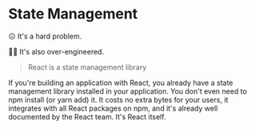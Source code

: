 # State Management

😖 It's a hard problem.

👨‍🔬 It's also over-engineered.

> React is a state management library

If you're building an application with React, you already have a state
management library installed in your application. You don't even need to npm
install (or yarn add) it. It costs no extra bytes for your users, it integrates
with all React packages on npm, and it's already well documented by the React
team. It's React itself.
